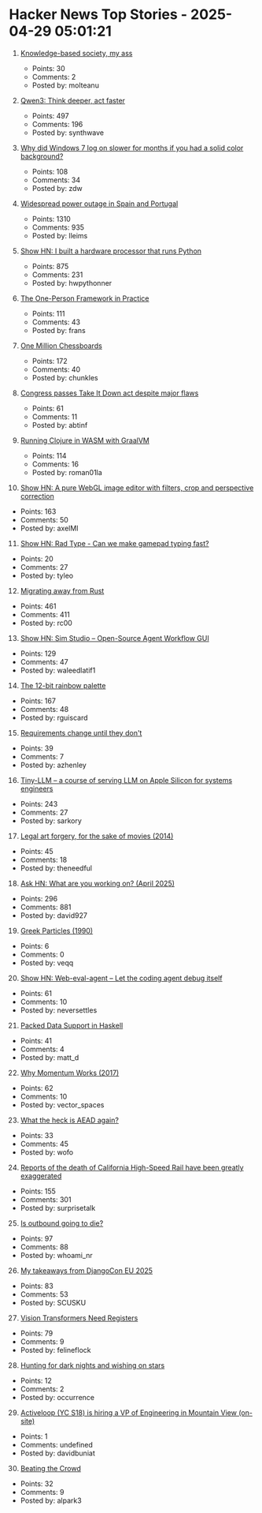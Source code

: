 # Hacker News Top Stories - 2025-04-29 05:01:21

1. [Knowledge-based society, my ass](https://mihaiolteanu.me/knowledge-based-society-my-ass)
   - Points: 30
   - Comments: 2
   - Posted by: molteanu

2. [Qwen3: Think deeper, act faster](https://qwenlm.github.io/blog/qwen3/)
   - Points: 497
   - Comments: 196
   - Posted by: synthwave

3. [Why did Windows 7 log on slower for months if you had a solid color background?](https://devblogs.microsoft.com/oldnewthing/20250428-00/?p=111121)
   - Points: 108
   - Comments: 34
   - Posted by: zdw

4. [Widespread power outage in Spain and Portugal](https://www.bbc.com/news/live/c9wpq8xrvd9t)
   - Points: 1310
   - Comments: 935
   - Posted by: lleims

5. [Show HN: I built a hardware processor that runs Python](https://www.runpyxl.com/gpio)
   - Points: 875
   - Comments: 231
   - Posted by: hwpythonner

6. [The One-Person Framework in Practice](https://link.mail.beehiiv.com/ss/c/u001.5SRwDQ9qxPQW8vmD5Do73b3R4eTCi2vXqPyztEk6wMFC9_fqEAcDVx6xEJ96T4BSMXrPS7z5exEBSTF4pF48z8SqJkJnkAwMUW9LtYdd8lWmvkDinT92nsk5HmXOHdWgLsysm9FMGrqmu7dnG57cXpga8ZOe8X0IV8pyeC3AswdRMaitfT307y7naP-_6W5CiolKhXCKrEndMGCW2PftFUu9ieYOxpVJ_fhu82gAh-4/4g1/wA_MG-I5SVCyR3KY66oEaQ/h30/h001.kLDFZMgisudi21zmTPbd_O8U7X98d4UxYqZjQTb_D7o)
   - Points: 111
   - Comments: 43
   - Posted by: frans

7. [One Million Chessboards](https://onemillionchessboards.com/#199,276)
   - Points: 172
   - Comments: 40
   - Posted by: chunkles

8. [Congress passes Take It Down act despite major flaws](https://www.eff.org/deeplinks/2025/04/congress-passes-take-it-down-act-despite-major-flaws)
   - Points: 61
   - Comments: 11
   - Posted by: abtinf

9. [Running Clojure in WASM with GraalVM](https://romanliutikov.com/blog/running-clojure-in-wasm)
   - Points: 114
   - Comments: 16
   - Posted by: roman01la

10. [Show HN: A pure WebGL image editor with filters, crop and perspective correction](https://github.com/xdadda/mini-photo-editor)
   - Points: 163
   - Comments: 50
   - Posted by: axelMI

11. [Show HN: Rad Type - Can we make gamepad typing fast?](https://www.tyleo.com/projects/rad-type)
   - Points: 20
   - Comments: 27
   - Posted by: tyleo

12. [Migrating away from Rust](https://deadmoney.gg/news/articles/migrating-away-from-rust)
   - Points: 461
   - Comments: 411
   - Posted by: rc00

13. [Show HN: Sim Studio – Open-Source Agent Workflow GUI](https://github.com/simstudioai/sim)
   - Points: 129
   - Comments: 47
   - Posted by: waleedlatif1

14. [The 12-bit rainbow palette](https://iamkate.com/data/12-bit-rainbow/)
   - Points: 167
   - Comments: 48
   - Posted by: rguiscard

15. [Requirements change until they don't](https://buttondown.com/hillelwayne/archive/requirements-change-until-they-dont/)
   - Points: 39
   - Comments: 7
   - Posted by: azhenley

16. [Tiny-LLM – a course of serving LLM on Apple Silicon for systems engineers](https://github.com/skyzh/tiny-llm)
   - Points: 243
   - Comments: 27
   - Posted by: sarkory

17. [Legal art forgery, for the sake of movies (2014)](https://www.vanityfair.com/hollywood/2014/04/art-in-movies)
   - Points: 45
   - Comments: 18
   - Posted by: theneedful

18. [Ask HN: What are you working on? (April 2025)](undefined)
   - Points: 296
   - Comments: 881
   - Posted by: david927

19. [Greek Particles (1990)](https://specgram.com/Babel.I.2/07.sriyatha.greek.html)
   - Points: 6
   - Comments: 0
   - Posted by: veqq

20. [Show HN: Web-eval-agent – Let the coding agent debug itself](https://github.com/Operative-Sh/web-eval-agent)
   - Points: 61
   - Comments: 10
   - Posted by: neversettles

21. [Packed Data Support in Haskell](https://arthi-chaud.github.io/posts/packed/)
   - Points: 41
   - Comments: 4
   - Posted by: matt_d

22. [Why Momentum Works (2017)](https://distill.pub/2017/momentum/)
   - Points: 62
   - Comments: 10
   - Posted by: vector_spaces

23. [What the heck is AEAD again?](https://ochagavia.nl/blog/what-the-heck-is-aead-again/)
   - Points: 33
   - Comments: 45
   - Posted by: wofo

24. [Reports of the death of California High-Speed Rail have been greatly exaggerated](https://asteriskmag.com/issues/10/reports-of-the-death-of-california-high-speed-rail-have-been-greatly-exaggerated)
   - Points: 155
   - Comments: 301
   - Posted by: surprisetalk

25. [Is outbound going to die?](https://rnikhil.com/2025/04/25/sales-outbound-ai-dead)
   - Points: 97
   - Comments: 88
   - Posted by: whoami_nr

26. [My takeaways from DjangoCon EU 2025](https://www.zachbellay.com/posts/djangocon-eu-2025/)
   - Points: 83
   - Comments: 53
   - Posted by: SCUSKU

27. [Vision Transformers Need Registers](https://arxiv.org/abs/2309.16588)
   - Points: 79
   - Comments: 9
   - Posted by: felineflock

28. [Hunting for dark nights and wishing on stars](https://www.hcn.org/articles/hunting-for-dark-nights-and-wishing-on-stars/)
   - Points: 12
   - Comments: 2
   - Posted by: occurrence

29. [Activeloop (YC S18) is hiring a VP of Engineering in Mountain View (on-site)](https://careers.activeloop.ai/)
   - Points: 1
   - Comments: undefined
   - Posted by: davidbuniat

30. [Beating the Crowd](https://www.withentropy.com/blog/2025-04-21-beating_the_crowd/)
   - Points: 32
   - Comments: 9
   - Posted by: alpark3

